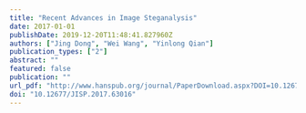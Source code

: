 ```yaml
---
title: "Recent Advances in Image Steganalysis"
date: 2017-01-01
publishDate: 2019-12-20T11:48:41.827960Z
authors: ["Jing Dong", "Wei Wang", "Yinlong Qian"]
publication_types: ["2"]
abstract: ""
featured: false
publication: ""
url_pdf: "http://www.hanspub.org/journal/PaperDownload.aspx?DOI=10.12677/JISP.2017.63016"
doi: "10.12677/JISP.2017.63016"
---
```


